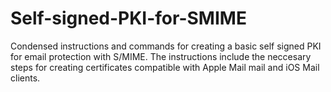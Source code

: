 # Self-signed-PKI-for-SMIME
Condensed instructions and commands for creating a basic self signed PKI for email protection with S/MIME. The instructions include the neccesary steps for creating certificates compatible with Apple Mail mail and iOS Mail clients.
